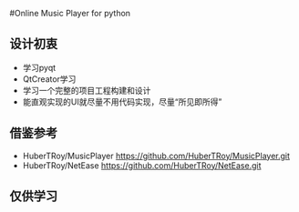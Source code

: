 #Online Music Player for python

## 设计初衷

- 学习pyqt
- QtCreator学习
- 学习一个完整的项目工程构建和设计
- 能直观实现的UI就尽量不用代码实现，尽量“所见即所得”

## 借鉴参考
- HuberTRoy/MusicPlayer https://github.com/HuberTRoy/MusicPlayer.git
- HuberTRoy/NetEase https://github.com/HuberTRoy/NetEase.git


## 仅供学习